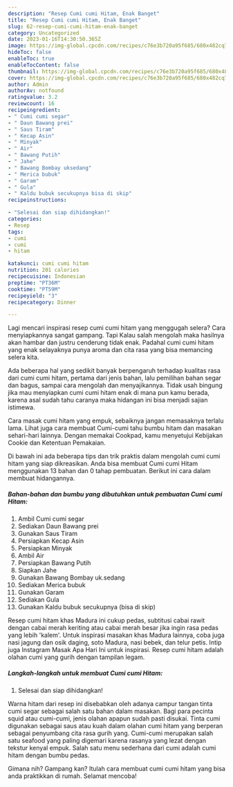 ```yaml
---
description: "Resep Cumi cumi Hitam, Enak Banget"
title: "Resep Cumi cumi Hitam, Enak Banget"
slug: 62-resep-cumi-cumi-hitam-enak-banget
category: Uncategorized
date: 2023-01-16T14:30:50.365Z
image: https://img-global.cpcdn.com/recipes/c76e3b720a95f685/680x482cq70/cumi-cumi-hitam-foto-resep-utama.jpg
hideToc: false
enableToc: true
enableTocContent: false
thumbnail: https://img-global.cpcdn.com/recipes/c76e3b720a95f685/680x482cq70/cumi-cumi-hitam-foto-resep-utama.jpg
cover: https://img-global.cpcdn.com/recipes/c76e3b720a95f685/680x482cq70/cumi-cumi-hitam-foto-resep-utama.jpg
author: Admin
authorAv: notfound
ratingvalue: 3.2
reviewcount: 16
recipeingredient:
- " Cumi cumi segar"
- " Daun Bawang prei"
- " Saus Tiram"
- " Kecap Asin"
- " Minyak"
- " Air"
- " Bawang Putih"
- " Jahe"
- " Bawang Bombay uksedang"
- " Merica bubuk"
- " Garam"
- " Gula"
- " Kaldu bubuk secukupnya bisa di skip"
recipeinstructions:

- "Selesai dan siap dihidangkan!"
categories:
- Resep
tags:
- cumi
- cumi
- hitam

katakunci: cumi cumi hitam 
nutrition: 201 calories
recipecuisine: Indonesian
preptime: "PT36M"
cooktime: "PT59M"
recipeyield: "3"
recipecategory: Dinner

---
```



Lagi mencari inspirasi resep cumi cumi hitam yang menggugah selera? Cara menyiapkannya sangat gampang. Tapi Kalau salah mengolah maka hasilnya akan hambar dan justru cenderung tidak enak. Padahal cumi cumi hitam yang enak selayaknya punya aroma dan cita rasa yang bisa memancing selera kita.


Ada beberapa hal yang sedikit banyak berpengaruh terhadap kualitas rasa dari cumi cumi hitam, pertama dari jenis bahan, lalu pemilihan bahan segar dan bagus, sampai cara mengolah dan menyajikannya. Tidak usah bingung jika mau menyiapkan cumi cumi hitam enak di mana pun kamu berada, karena asal sudah tahu caranya maka hidangan ini bisa menjadi sajian istimewa.

Cara masak cumi hitam yang empuk, sebaiknya jangan memasaknya terlalu lama. Lihat juga cara membuat Cumi-cumi tahu bumbu hitam dan masakan sehari-hari lainnya. Dengan memakai Cookpad, kamu menyetujui Kebijakan Cookie dan Ketentuan Pemakaian.


Di bawah ini ada beberapa tips dan trik praktis dalam mengolah cumi cumi hitam yang siap dikreasikan. Anda bisa membuat Cumi cumi Hitam menggunakan 13 bahan dan 0 tahap pembuatan. Berikut ini cara dalam membuat hidangannya.

<!--inarticleads1-->

##### Bahan-bahan dan bumbu yang dibutuhkan untuk pembuatan Cumi cumi Hitam:

1. Ambil  Cumi cumi segar
1. Sediakan  Daun Bawang prei
1. Gunakan  Saus Tiram
1. Persiapkan  Kecap Asin
1. Persiapkan  Minyak
1. Ambil  Air
1. Persiapkan  Bawang Putih
1. Siapkan  Jahe
1. Gunakan  Bawang Bombay uk.sedang
1. Sediakan  Merica bubuk
1. Gunakan  Garam
1. Sediakan  Gula
1. Gunakan  Kaldu bubuk secukupnya (bisa di skip)


Resep cumi hitam khas Madura ini cukup pedas, subtitusi cabai rawit dengan cabai merah keriting atau cabai merah besar jika ingin rasa pedas yang lebih &#39;kalem&#39;. Untuk inspirasi masakan khas Madura lainnya, coba juga nasi jagung dan osik daging, soto Madura, nasi bebek, dan telur petis. Intip juga Instagram Masak Apa Hari Ini untuk inspirasi. Resep cumi hitam adalah olahan cumi yang gurih dengan tampilan legam. 

<!--inarticleads2-->

##### Langkah-langkah untuk membuat Cumi cumi Hitam:


1. Selesai dan siap dihidangkan!

Warna hitam dari resep ini disebabkan oleh adanya campur tangan tinta cumi segar sebagai salah satu bahan dalam masakan. Bagi para pecinta squid atau cumi-cumi, jenis olahan apapun sudah pasti disukai. Tinta cumi digunakan sebagai saus atau kuah dalam olahan cumi hitam yang berperan sebagai penyumbang cita rasa gurih yang. Cumi-cumi merupakan salah satu seafood yang paling digemari karena rasanya yang lezat dengan tekstur kenyal empuk. Salah satu menu sederhana dari cumi adalah cumi hitam dengan bumbu pedas. 

Gimana nih? Gampang kan? Itulah cara membuat cumi cumi hitam yang bisa anda praktikkan di rumah. Selamat mencoba!
